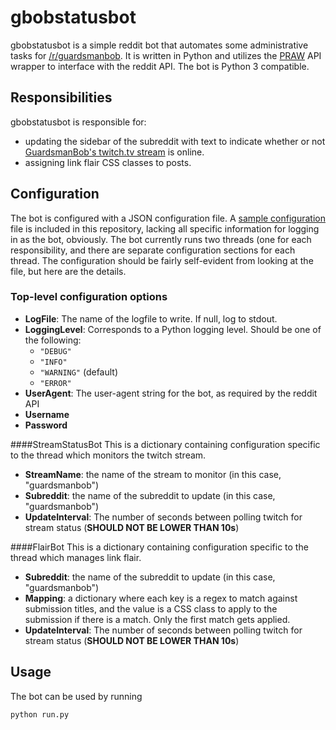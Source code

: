 gbobstatusbot
=============

gbobstatusbot is a simple reddit bot that automates some administrative tasks
for [/r/guardsmanbob](http://reddit.com/r/guardsmanbob). It is written in Python
and utilizes the [PRAW](https://praw.readthedocs.org/en/latest/) API wrapper to
interface with the reddit API. The bot is Python 3 compatible.

Responsibilities
----------------

gbobstatusbot is responsible for:

* updating the sidebar of the subreddit with text to indicate whether or not
[GuardsmanBob's twitch.tv stream](http://twitch.tv/guardsmanbob) is online.
* assigning link flair CSS classes to posts.

Configuration
-------------

The bot is configured with a JSON configuration file. A 
[sample configuration](https://github.com/rwdalpe/r-guardsmanbob/blob/master/gbobstatusbot/sampleconfig.json)
file is included in this repository, lacking all specific information for
logging in as the bot, obviously. The bot currently runs two threads (one for
each responsibility, and there are separate configuration sections for each 
thread. The configuration should be fairly self-evident from looking at the
file, but here are the details.

### Top-level configuration options
* **LogFile**: The name of the logfile to write. If null, log to stdout.
* **LoggingLevel**: Corresponds to a Python logging level. Should be one of the following:
  * `"DEBUG"`
  * `"INFO"`
  * `"WARNING"` (default)
  * `"ERROR"`
* **UserAgent**: The user-agent string for the bot, as required by the reddit API
* **Username**
* **Password**

####StreamStatusBot
This is a dictionary containing configuration specific to the thread which
monitors the twitch stream.

* **StreamName**: the name of the stream to monitor (in this case,
"guardsmanbob")
* **Subreddit**: the name of the subreddit to update (in this case,
"guardsmanbob")
* **UpdateInterval**: The number of seconds between polling twitch for stream
status (**SHOULD NOT BE LOWER THAN 10s**)

####FlairBot
This is a dictionary containing configuration specific to the thread which
manages link flair.

* **Subreddit**: the name of the subreddit to update (in this case,
"guardsmanbob")
* **Mapping**: a dictionary where each key is a regex to match against
submission titles, and the value is a CSS class to apply to the submission if
there is a match. Only the first match gets applied.
* **UpdateInterval**: The number of seconds between polling twitch for stream
status (**SHOULD NOT BE LOWER THAN 10s**)

Usage
-----

The bot can be used by running 

`python run.py`